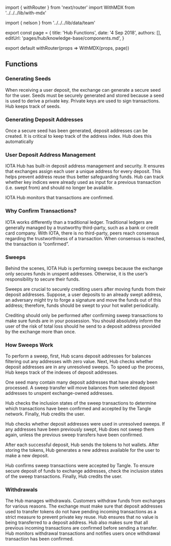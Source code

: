 import { withRouter } from 'next/router'
import WithMDX from '../../../lib/with-mdx'

import { nelson } from '../../../lib/data/team'

export const page = {
title: 'Hub Functions',
date: '4 Sep 2018',
authors: [],
editUrl: 'pages/hub/knowledge-base/components.md',
}

export default withRouter(props => WithMDX(props, page))

## Functions

### Generating Seeds
When receiving a user deposit, the exchange can generate a secure seed for the user. Seeds must be securely generated and stored because a seed is used to derive a private key. Private keys are used to sign transactions.  Hub keeps track of seeds.
 
### Generating Deposit Addresses
Once a secure seed has been generated, deposit addresses can be created.  It is critical to keep track of the address index.  Hub does this automatically
 
### User Deposit Address Management
IOTA Hub has built-in deposit address management and security.  It ensures that exchanges assign each user a unique address for every deposit. This helps prevent address reuse thus better safeguarding funds. Hub can track whether key indices were already used as input for a previous transaction (i.e. swept from) and should no longer be available.
 
IOTA Hub monitors that transactions are confirmed.
 
### Why Confirm Transactions?
IOTA works differently than a traditional ledger. Traditional ledgers are generally managed by a trustworthy third-party, such as a bank or credit card company. With IOTA, there is no third-party, peers reach consensus regarding the trustworthiness of a transaction. When consensus is reached, the transaction is “confirmed”.
 
### Sweeps
Behind the scenes, IOTA Hub is performing sweeps because the exchange only secures funds in unspent addresses. Otherwise, it is the user’s responsibility to secure their funds.
 
Sweeps are crucial to securely crediting users after moving funds from their deposit addresses. Suppose, a user deposits to an already swept address, an adversary might try to forge a signature and move the funds out of this address; therefore, funds should be swept to your hot wallet periodically.
 
Crediting should only be performed after confirming sweep transactions to make sure funds are in your possession.  You should absolutely inform the user of the risk of total loss should he send to a deposit address provided by the exchange more than once.

### How Sweeps Work
To perform a sweep, first, Hub scans deposit addresses for balances filtering out any addresses with zero value. Next, Hub checks whether deposit addresses are in any unresolved sweeps. To speed up the process, Hub keeps track of the indexes of deposit addresses.
 
One seed many contain many deposit addresses that have already been processed. A sweep transfer will move balances from selected deposit addresses to unspent exchange-owned addresses.
 
Hub checks the inclusion states of the sweep transactions to determine which transactions have been confirmed and accepted by the Tangle network. Finally, Hub credits the user.
 
Hub checks whether deposit addresses were used in unresolved sweeps.  If any addresses have been previously swept, Hub does not sweep them again, unless the previous sweep transfers have been confirmed.
 
After each successful deposit, Hub sends the tokens to hot wallets.  After storing the tokens, Hub generates a new address available for the user to make a new deposit.  
 
Hub confirms sweep transactions were accepted by Tangle. To ensure secure deposit of funds to exchange addresses, check the inclusion states of the sweep transactions. Finally, Hub credits the user.
 
### Withdrawals
The Hub manages withdrawals. Customers withdraw funds from exchanges for various reasons. The exchange must make sure that deposit addresses used to transfer tokens do not have pending incoming transactions as a strict measure to prevent private key reuse.  Hub ensures that no value is being transferred to a deposit address.  Hub also makes sure that all previous incoming transactions are confirmed before sending a transfer.  Hub monitors withdrawal transactions and notifies users once withdrawal transaction has been confirmed.